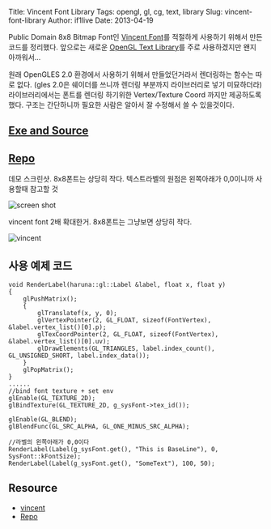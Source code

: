 Title: Vincent Font Library
Tags: opengl, gl, cg, text, library
Slug: vincent-font-library
Author: if1live
Date: 2013-04-19

Public Domain 8x8 Bitmap Font인 [Vincent Font][vincent]를 적절하게 사용하기 위해서 만든 코드를 정리했다. 
앞으로는 새로운 [OpenGL Text Library](|filename|opengl-text-library.md)를 주로 사용하겠지만 왠지 아까워서...

원래 OpenGLES 2.0 환경에서 사용하기 위해서 만들었던거라서 렌더링하는 함수는 따로 없다. (gles 2.0은 쉐이더를 쓰니까 렌더링 부분까지 라이브러리로 넣기 미묘하더라) 
라이브러리에서는 폰트를 렌더링 하기위한 Vertex/Texture Coord 까지만 제공하도록했다. 구조는 간단하니까 필요한 사람은 알아서 잘 수정해서 쓸 수 있을것이다.

## [Exe and Source](|filename|../static/vincent-font-library/vincent_font.zip)

## [Repo][repo]

데모 스크린샷. 8x8폰트는 상당히 작다. 
텍스트라벨의 원점은 왼쪽아래가 0,0이니까 사용할때 참고할 것

![screen shot](|filename|../static/vincent-font-library/screenshot.png)

vincent font 2배 확대한거. 8x8폰트는 그냥보면 상당히 작다.

![vincent](|filename|../static/vincent-font-library/vincent.png)

## 사용 예제 코드
```
void RenderLabel(haruna::gl::Label &label, float x, float y)
{
	glPushMatrix();
	{
		glTranslatef(x, y, 0);
		glVertexPointer(2, GL_FLOAT, sizeof(FontVertex), &label.vertex_list()[0].p);
		glTexCoordPointer(2, GL_FLOAT, sizeof(FontVertex), &label.vertex_list()[0].uv);
		glDrawElements(GL_TRIANGLES, label.index_count(), GL_UNSIGNED_SHORT, label.index_data());
	}
	glPopMatrix();
}
......
//bind font texture + set env
glEnable(GL_TEXTURE_2D);
glBindTexture(GL_TEXTURE_2D, g_sysFont->tex_id());

glEnable(GL_BLEND);
glBlendFunc(GL_SRC_ALPHA, GL_ONE_MINUS_SRC_ALPHA);

//라벨의 왼쪽아래가 0,0이다
RenderLabel(Label(g_sysFont.get(), "This is BaseLine"), 0, SysFont::kFontSize);
RenderLabel(Label(g_sysFont.get(), "SomeText"), 100, 50);

```

## Resource
* [vincent][vincent]
* [Repo][repo]

[vincent]: http://forum.osdev.org/viewtopic.php?f=2&t=22033
[repo]: https://github.com/if1live/if1live.github.com.src/tree/master/vincent_font

